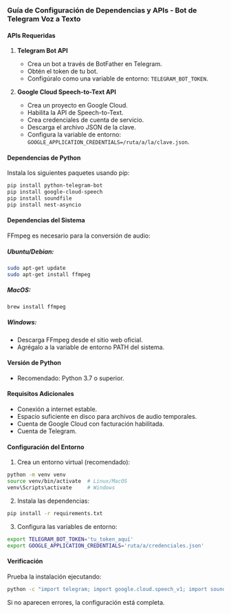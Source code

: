 ### Guía de Configuración de Dependencias y APIs - Bot de Telegram Voz a Texto

#### APIs Requeridas
1. **Telegram Bot API**
   - Crea un bot a través de BotFather en Telegram.
   - Obtén el token de tu bot.
   - Configúralo como una variable de entorno: `TELEGRAM_BOT_TOKEN`.

2. **Google Cloud Speech-to-Text API**
   - Crea un proyecto en Google Cloud.
   - Habilita la API de Speech-to-Text.
   - Crea credenciales de cuenta de servicio.
   - Descarga el archivo JSON de la clave.
   - Configura la variable de entorno: `GOOGLE_APPLICATION_CREDENTIALS=/ruta/a/la/clave.json`.

#### Dependencias de Python
Instala los siguientes paquetes usando pip:

```bash
pip install python-telegram-bot
pip install google-cloud-speech
pip install soundfile
pip install nest-asyncio
```

#### Dependencias del Sistema
FFmpeg es necesario para la conversión de audio:

##### Ubuntu/Debian:
```bash
sudo apt-get update
sudo apt-get install ffmpeg
```

##### MacOS:
```bash
brew install ffmpeg
```

##### Windows:
- Descarga FFmpeg desde el sitio web oficial.
- Agrégalo a la variable de entorno PATH del sistema.

#### Versión de Python
- Recomendado: Python 3.7 o superior.

#### Requisitos Adicionales
- Conexión a internet estable.
- Espacio suficiente en disco para archivos de audio temporales.
- Cuenta de Google Cloud con facturación habilitada.
- Cuenta de Telegram.

#### Configuración del Entorno
1. Crea un entorno virtual (recomendado):
```bash
python -m venv venv
source venv/bin/activate  # Linux/MacOS
venv\Scripts\activate     # Windows
```

2. Instala las dependencias:
```bash
pip install -r requirements.txt
```

3. Configura las variables de entorno:
```bash
export TELEGRAM_BOT_TOKEN='tu_token_aquí'
export GOOGLE_APPLICATION_CREDENTIALS='ruta/a/credenciales.json'
```

#### Verificación
Prueba la instalación ejecutando:
```bash
python -c "import telegram; import google.cloud.speech_v1; import soundfile; import nest_asyncio"
```

Si no aparecen errores, la configuración está completa.
